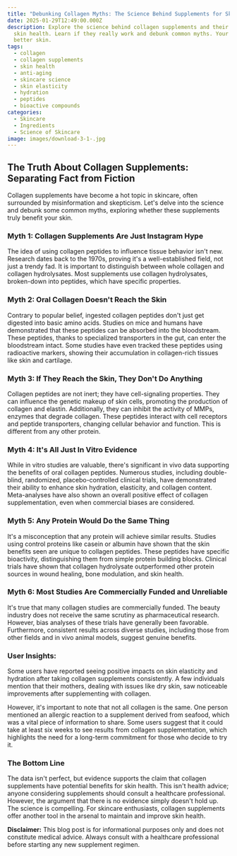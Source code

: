```yaml
---
title: "Debunking Collagen Myths: The Science Behind Supplements for Skin Health"
date: 2025-01-29T12:49:00.000Z
description: Explore the science behind collagen supplements and their impact on
  skin health. Learn if they really work and debunk common myths. Your guide to
  better skin.
tags:
  - collagen
  - collagen supplements
  - skin health
  - anti-aging
  - skincare science
  - skin elasticity
  - hydration
  - peptides
  - bioactive compounds
categories:
  - Skincare
  - Ingredients
  - Science of Skincare
image: images/download-3-1-.jpg
---
```

## The Truth About Collagen Supplements: Separating Fact from Fiction

Collagen supplements have become a hot topic in skincare, often surrounded by misinformation and skepticism. Let's delve into the science and debunk some common myths, exploring whether these supplements truly benefit your skin.

### Myth 1: Collagen Supplements Are Just Instagram Hype

The idea of using collagen peptides to influence tissue behavior isn't new. Research dates back to the 1970s, proving it's a well-established field, not just a trendy fad. It is important to distinguish between whole collagen and collagen hydrolysates. Most supplements use collagen hydrolysates, broken-down into peptides, which have specific properties.

### Myth 2: Oral Collagen Doesn't Reach the Skin

Contrary to popular belief, ingested collagen peptides don't just get digested into basic amino acids. Studies on mice and humans have demonstrated that these peptides can be absorbed into the bloodstream. These peptides, thanks to specialized transporters in the gut, can enter the bloodstream intact. Some studies have even tracked these peptides using radioactive markers, showing their accumulation in collagen-rich tissues like skin and cartilage.

### Myth 3: If They Reach the Skin, They Don't Do Anything

Collagen peptides are not inert; they have cell-signaling properties. They can influence the genetic makeup of skin cells, promoting the production of collagen and elastin. Additionally, they can inhibit the activity of MMPs, enzymes that degrade collagen. These peptides interact with cell receptors and peptide transporters, changing cellular behavior and function. This is different from any other protein.

### Myth 4: It's All Just In Vitro Evidence

While in vitro studies are valuable, there's significant in vivo data supporting the benefits of oral collagen peptides. Numerous studies, including double-blind, randomized, placebo-controlled clinical trials, have demonstrated their ability to enhance skin hydration, elasticity, and collagen content. Meta-analyses have also shown an overall positive effect of collagen supplementation, even when commercial biases are considered.

### Myth 5: Any Protein Would Do the Same Thing

It's a misconception that any protein will achieve similar results. Studies using control proteins like casein or albumin have shown that the skin benefits seen are unique to collagen peptides. These peptides have specific bioactivity, distinguishing them from simple protein building blocks. Clinical trials have shown that collagen hydrolysate outperformed other protein sources in wound healing, bone modulation, and skin health.

### Myth 6: Most Studies Are Commercially Funded and Unreliable

It's true that many collagen studies are commercially funded. The beauty industry does not receive the same scrutiny as pharmaceutical research. However, bias analyses of these trials have generally been favorable. Furthermore, consistent results across diverse studies, including those from other fields and in vivo animal models, suggest genuine benefits.

### User Insights:

Some users have reported seeing positive impacts on skin elasticity and hydration after taking collagen supplements consistently. A few individuals mention that their mothers, dealing with issues like dry skin, saw noticeable improvements after supplementing with collagen.

However, it's important to note that not all collagen is the same. One person mentioned an allergic reaction to a supplement derived from seafood, which was a vital piece of information to share. Some users suggest that it could take at least six weeks to see results from collagen supplementation, which highlights the need for a long-term commitment for those who decide to try it.

### The Bottom Line

The data isn't perfect, but evidence supports the claim that collagen supplements have potential benefits for skin health. This isn't health advice; anyone considering supplements should consult a healthcare professional. However, the argument that there is no evidence simply doesn't hold up. The science is compelling. For skincare enthusiasts, collagen supplements offer another tool in the arsenal to maintain and improve skin health.

**Disclaimer:** This blog post is for informational purposes only and does not constitute medical advice. Always consult with a healthcare professional before starting any new supplement regimen.
